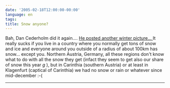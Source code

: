 ```yaml
---
date: '2005-02-18T12:00:00-00:00'
language: en
tags:
title: Snow anyone?
---
```



Bah,  Dan Cederholm did it again.... <a href="http://www.simplebits.com/notebook/2005/02/13/ski.html">He posted another winter picture... </a> It really sucks if you live in a country where you normally get tons of snow and ice and everyone around you outside of a radius of about 100km has snow... except you. Northern Austria, Germany, all these regions don't know what to do with all the snow they get (infact they seem to get also our share of snow this year *g* ), but in Carinthia (southern Austria) or at least in Klagenfurt (captical of Carinthia) we had no snow or rain or whatever since mid-december :-(

-------------------------------

